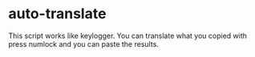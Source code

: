 # auto-translate
This script works like keylogger. You can translate what you copied with press numlock and you can paste the results.
